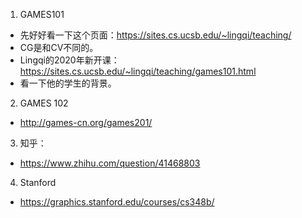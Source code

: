 1. GAMES101
  - 先好好看一下这个页面：https://sites.cs.ucsb.edu/~lingqi/teaching/
  - CG是和CV不同的。
  - Lingqi的2020年新开课：https://sites.cs.ucsb.edu/~lingqi/teaching/games101.html
  - 看一下他的学生的背景。
2. GAMES 102 
  - http://games-cn.org/games201/
3. 知乎：
  - https://www.zhihu.com/question/41468803
4. Stanford
  - https://graphics.stanford.edu/courses/cs348b/
